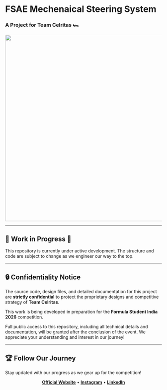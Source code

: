 # FSAE Mechenaical Steering System 
### A Project for Team Celritas 🏎️

<p align="center">
  <img src="https://user-images.githubusercontent.com/26426463/223730018-090995f3-529b-4654-9bdd-02755e114565.gif" width="600">
</p>

---

## 🚧 Work in Progress 🚧

This repository is currently under active development. The structure and code are subject to change as we engineer our way to the top.

---

## 🔒 Confidentiality Notice

The source code, design files, and detailed documentation for this project are **strictly confidential** to protect the proprietary designs and competitive strategy of **Team Celritas**.

This work is being developed in preparation for the **Formula Student India 2026** competition.

Full public access to this repository, including all technical details and documentation, will be granted after the conclusion of the event. We appreciate your understanding and interest in our journey!

---

## 🏆 Follow Our Journey

Stay updated with our progress as we gear up for the competition!

<p align="center">
  <a href="[YOUR_WEBSITE_LINK]"><strong>Official Website</strong></a> •
  <a href="[YOUR_INSTAGRAM_LINK]"><strong>Instagram</strong></a> •
  <a href="[YOUR_LINKEDIN_LINK]"><strong>LinkedIn</strong></a>
</p>
